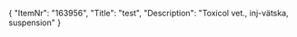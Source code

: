 {
  "ItemNr": "163956",
  "Title": "test",
  "Description": "Toxicol vet., inj-vätska, suspension"
}